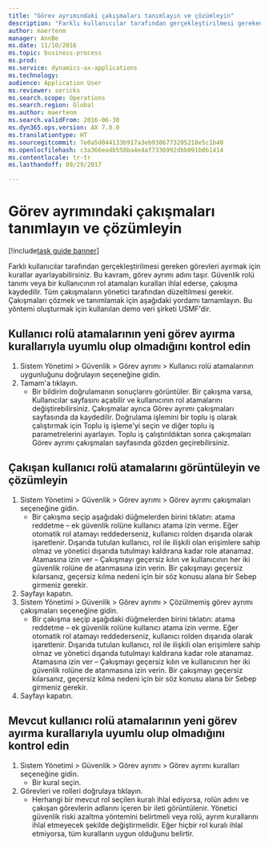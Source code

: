 ```yaml
--- 
title: "Görev ayrımındaki çakışmaları tanımlayın ve çözümleyin"
description: "Farklı kullanıcılar tarafından gerçekleştirilmesi gereken görevleri ayırmak için kurallar ayarlayabilirsiniz."
author: maertenm
manager: AnnBe
ms.date: 11/10/2016
ms.topic: business-process
ms.prod: 
ms.service: dynamics-ax-applications
ms.technology: 
audience: Application User
ms.reviewer: sericks
ms.search.scope: Operations
ms.search.region: Global
ms.author: maertenm
ms.search.validFrom: 2016-06-30
ms.dyn365.ops.version: AX 7.0.0
ms.translationtype: HT
ms.sourcegitcommit: 7e0a5d044133b917a3eb9386773205218e5c1b40
ms.openlocfilehash: c3a366ea4b558ba4e4af7336992dbb091b0b1414
ms.contentlocale: tr-tr
ms.lasthandoff: 09/29/2017

---
```

# <a name="identify-and-resolve-conflicts-in-segregation-of-duties"></a>Görev ayrımındaki çakışmaları tanımlayın ve çözümleyin

[!include[task guide banner](../../includes/task-guide-banner.md)]

Farklı kullanıcılar tarafından gerçekleştirilmesi gereken görevleri ayırmak için kurallar ayarlayabilirsiniz. Bu kavram, görev ayrımı adını taşır. Güvenlik rolü tanımı veya bir kullanıcının rol atamaları kuralları ihlal ederse, çakışma kaydedilir. Tüm çakışmaların yönetici tarafından düzeltilmesi gerekir. Çakışmaları çözmek ve tanımlamak için aşağıdaki yordamı tamamlayın. Bu yöntemi oluşturmak için kullanılan demo veri şirketi USMF'dir.


## <a name="verify-whether-user-role-assignments-comply-with-new-rules-for-segregation-of-duties"></a>Kullanıcı rolü atamalarının yeni görev ayırma kurallarıyla uyumlu olup olmadığını kontrol edin
1. Sistem Yönetimi > Güvenlik > Görev ayrımı > Kullanıcı rolü atamalarının uygunluğunu doğrulayın seçeneğine gidin.
2. Tamam'a tıklayın.
    * Bir bildirim doğrulamanın sonuçlarını görüntüler.     Bir çakışma varsa, Kullanıcılar sayfasını açabilir ve kullanıcının rol atamalarını değiştirebilirsiniz. Çakışmalar ayrıca Görev ayrımı çakışmaları sayfasında da kaydedilir.     Doğrulama işlemini bir toplu iş olarak çalıştırmak için Toplu iş işleme'yi seçin ve diğer toplu iş parametrelerini ayarlayın. Toplu iş çalıştırıldıktan sonra çakışmaları Görev ayrımı çakışmaları sayfasında gözden geçirebilirsiniz.  

## <a name="view-and-resolve-conflicting-user-role-assignments"></a>Çakışan kullanıcı rolü atamalarını görüntüleyin ve çözümleyin
1. Sistem Yönetimi > Güvenlik > Görev ayrımı > Görev ayrımı çakışmaları seçeneğine gidin.
    * Bir çakışma seçip aşağıdaki düğmelerden birini tıklatın:      atama reddetme – ek güvenlik rolüne kullanıcı atama izin verme. Eğer otomatik rol atamayı reddederseniz, kullanıcı rolden dışarıda olarak işaretlenir. Dışarıda tutulan kullanıcı, rol ile ilişkili olan erişimlere sahip olmaz ve yönetici dışarıda tutulmayı kaldırana kadar role atanamaz.     Atamasına izin ver – Çakışmayı geçersiz kılın ve kullanıcının her iki güvenlik rolüne de atanmasına izin verin. Bir çakışmayı geçersiz kılarsanız, geçersiz kılma nedeni için bir söz konusu alana bir Sebep girmeniz gerekir.  
2. Sayfayı kapatın.
3. Sistem Yönetimi > Güvenlik > Görev ayrımı > Çözülmemiş görev ayrımı çakışmaları seçeneğine gidin.
    * Bir çakışma seçip aşağıdaki düğmelerden birini tıklatın:      atama reddetme – ek güvenlik rolüne kullanıcı atama izin verme. Eğer otomatik rol atamayı reddederseniz, kullanıcı rolden dışarıda olarak işaretlenir. Dışarıda tutulan kullanıcı, rol ile ilişkili olan erişimlere sahip olmaz ve yönetici dışarıda tutulmayı kaldırana kadar role atanamaz.     Atamasına izin ver – Çakışmayı geçersiz kılın ve kullanıcının her iki güvenlik rolüne de atanmasına izin verin. Bir çakışmayı geçersiz kılarsanız, geçersiz kılma nedeni için bir söz konusu alana bir Sebep girmeniz gerekir.    
4. Sayfayı kapatın.

## <a name="verify-whether-existing-roles-comply-with-new-rules-for-segregation-of-duties"></a>Mevcut kullanıcı rolü atamalarının yeni görev ayırma kurallarıyla uyumlu olup olmadığını kontrol edin
1. Sistem Yönetimi > Güvenlik > Görev ayrımı > Görev ayrımı kuralları seçeneğine gidin.
    * Bir kural seçin.  
2. Görevleri ve rolleri doğrulaya tıklayın.
    * Herhangi bir mevcut rol seçilen kuralı ihlal ediyorsa, rolün adını ve çakışan görevlerin adlarını içeren bir ileti görüntülenir. Yönetici güvenlik riski azaltma yöntemini belirtmeli veya rolü, ayrım kurallarını ihlal etmeyecek şekilde değiştirmelidir.     Eğer hiçbir rol kuralı ihlal etmiyorsa, tüm kuralların uygun olduğunu belirtir.  


